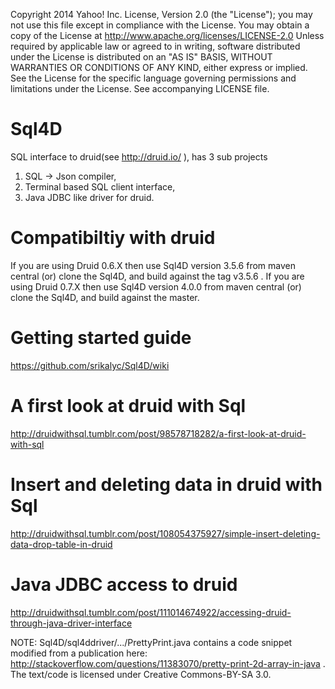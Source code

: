 Copyright 2014 Yahoo! Inc. License, Version 2.0 (the "License"); you may not use this file except in compliance with the License. You may obtain a copy of the License at http://www.apache.org/licenses/LICENSE-2.0 Unless required by applicable law or agreed to in writing, software distributed under the License is distributed on an "AS IS" BASIS, WITHOUT WARRANTIES OR CONDITIONS OF ANY KIND, either express or implied. See the License for the specific language governing permissions and limitations under the License. See accompanying LICENSE file.

Sql4D
=====

SQL interface to druid(see http://druid.io/ ), has 3 sub projects

1) SQL -> Json compiler,
2) Terminal based SQL client interface,
3) Java JDBC like driver for druid.

Compatibiltiy with druid
=========================
  If you are using Druid 0.6.X then use Sql4D version 3.5.6 from maven central (or) clone the Sql4D, and build against the tag v3.5.6 .
  If you are using Druid 0.7.X then use Sql4D version 4.0.0 from maven central (or) clone the Sql4D, and build against the master.


Getting started guide
=====================
https://github.com/srikalyc/Sql4D/wiki

A first look at druid with Sql
===============================
http://druidwithsql.tumblr.com/post/98578718282/a-first-look-at-druid-with-sql

Insert and deleting data in druid with Sql
===========================================
http://druidwithsql.tumblr.com/post/108054375927/simple-insert-deleting-data-drop-table-in-druid

Java JDBC access to druid
=========================
http://druidwithsql.tumblr.com/post/111014674922/accessing-druid-through-java-driver-interface








NOTE: Sql4D/sql4ddriver/.../PrettyPrint.java contains a code snippet modified from a publication here: http://stackoverflow.com/questions/11383070/pretty-print-2d-array-in-java . The
 text/code is licensed under Creative Commons-BY-SA 3.0.

